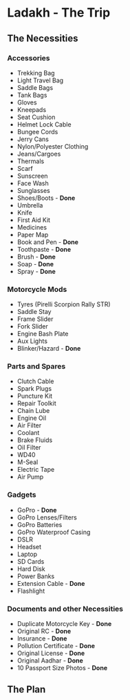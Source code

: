 # Ladakh - The Trip

## The Necessities

### Accessories

- Trekking Bag
- Light Travel Bag
- Saddle Bags
- Tank Bags
- Gloves
- Kneepads
- Seat Cushion
- Helmet Lock Cable
- Bungee Cords
- Jerry Cans
- Nylon/Polyester Clothing
- Jeans/Cargoes
- Thermals
- Scarf
- Sunscreen
- Face Wash
- Sunglasses
- Shoes/Boots - **Done**
- Umbrella
- Knife
- First Aid Kit
- Medicines
- Paper Map
- Book and Pen - **Done**
- Toothpaste - **Done**
- Brush - **Done**
- Soap - **Done**
- Spray - **Done**

### Motorcycle Mods

- Tyres (Pirelli Scorpion Rally STR)
- Saddle Stay
- Frame Slider
- Fork Slider
- Engine Bash Plate
- Aux Lights
- Blinker/Hazard - **Done**

### Parts and Spares

- Clutch Cable
- Spark Plugs
- Puncture Kit
- Repair Toolkit
- Chain Lube
- Engine Oil
- Air Filter
- Coolant
- Brake Fluids
- Oil Filter
- WD40
- M-Seal
- Electric Tape
- Air Pump

### Gadgets

- GoPro - **Done**
- GoPro Lenses/Filters
- GoPro Batteries
- GoPro Waterproof Casing
- DSLR
- Headset
- Laptop
- SD Cards
- Hard Disk
- Power Banks
- Extension Cable - **Done**
- Flashlight

### Documents and other Necessities

- Duplicate Motorcycle Key - **Done**
- Original RC - **Done**
- Insurance - **Done**
- Pollution Certificate - **Done**
- Original License - **Done**
- Original Aadhar - **Done**
- 10 Passport Size Photos - **Done**

## The Plan
